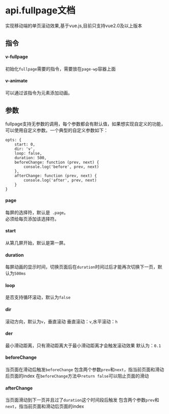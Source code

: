# api.fullpage文档
实现移动端的单页滚动效果,基于vue.js,目前只支持vue2.0及以上版本

## 指令
#### v-fullpage
初始化``fullpage``需要的指令，需要放在``page-wp``容器上面

#### v-animate
可以通过该指令为元素添加动画。

## 参数
fullpage支持无参数的调用，每个参数都会有默认值，如果想实现自定义的功能，可以使用自定义参数。一个典型的自定义参数如下：
```
opts: {
	start: 0,
	dir: 'v',
	loop: false,
	duration: 500,
	beforeChange: function (prev, next) {
		console.log('before', prev, next)
	},
	afterChange: function (prev, next) {
		console.log('after', prev, next)
	}
}
```
#### page
每屏的选择符，默认是`` .page``。  
必须给每页添加该选择符。

#### start
从第几屏开始，默认是第一屏。

#### duration
每屏动画的显示时间，切换页面后在``duration``时间过后才能再次切换下一页，默认为``500ms``

#### loop
是否支持循环滚动，默认为``false``

#### dir
滚动方向，默认为``v``，垂直滚动
垂直滚动：``v``,水平滚动：``h``

#### der
最小滑动距离，只有滑动距离大于最小滑动距离才会触发滚动效果
默认为：``0.1``

#### beforeChange
当页面在滑动后触发``beforeChange``
包含两个参数``prev``和``next``，指当前页面和滑动后页面的index
在``beforeChange``方法中``return false``可以阻止页面的滑动

#### afterChange
当页面滑动到下一页并且过了``duration``这个时间段后触发
包含两个参数``prev``和``next``，指当前页面和滑动后页面的index
